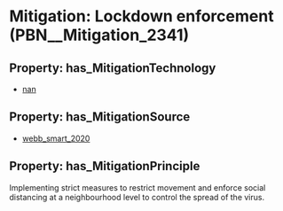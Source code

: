 # Mitigation: __Lockdown enforcement__ (PBN__Mitigation_2341)

## Property: has_MitigationTechnology

* [nan](../Technology/PBN__Technology_22)

## Property: has_MitigationSource

* [webb_smart_2020](../Article/PBN__Article_294)

## Property: has_MitigationPrinciple

Implementing strict measures to restrict movement and enforce social distancing at a neighbourhood level to control the spread of the virus.

